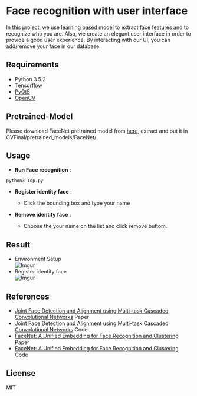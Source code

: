 # Face recognition with user interface

In this project, we use [learning based model][6] to extract face features and to recognize who you are. Also, we create an elegant user interface in order to provide a good user experience. By interacting  with our UI, you can add/remove your face in our database.



## Requirements
- Python 3.5.2
- [Tensorflow][1]
- [PyQt5][2]
- [OpenCV][3] 

## Pretrained-Model

Please download FaceNet pretrained model from [here](https://drive.google.com/file/d/0B5MzpY9kBtDVSTgxX25ZQzNTMGc/view), extract and put it in CVFinal/pretrained_models/FaceNet/


## Usage
- <b>Run Face recognition</b> : 
```
python3 Top.py
```


- <b>Register identity face</b> :
	- Click the bounding box and type your name
	


- <b>Remove identity face</b> :
	- Choose the your name on the list and click remove buttom.

## Result

- Environment Setup  
![Imgur](http://i.imgur.com/jeX7Obf.png)
- Register identity face  
![Imgur](http://i.imgur.com/GyC0nBE.png)

## References
- [Joint Face Detection and Alignment using Multi-task Cascaded Convolutional Networks][5] Paper
- [Joint Face Detection and Alignment using Multi-task Cascaded Convolutional Networks][6] Code
- [FaceNet: A Unified Embedding for Face Recognition and Clustering][7] Paper
- [FaceNet: A Unified Embedding for Face Recognition and Clustering][6] Code

## License
MIT


[1]:https://www.tensorflow.org/
[2]:https://www.riverbankcomputing.com/software/pyqt/download5
[3]:http://opencv.org/
[4]:https://arxiv.org/abs/1503.03832
[5]:https://kpzhang93.github.io/MTCNN_face_detection_alignment/
[6]:https://github.com/davidsandberg/facenet
[7]:https://arxiv.org/abs/1503.03832

